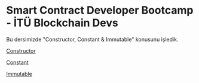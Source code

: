 # Smart Contract Developer Bootcamp - İTÜ Blockchain Devs

Bu dersimizde "Constructor, Constant & Immutable" konusunu işledik.

[Constructor](./Constructor.sol)

[Constant](./Constant.sol)

[Immutable](./Immutable.sol)
